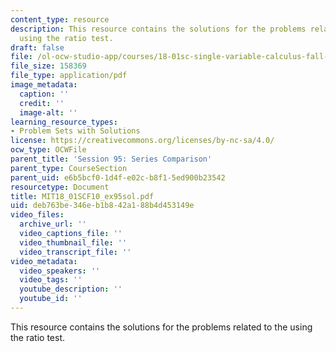 ```yaml
---
content_type: resource
description: This resource contains the solutions for the problems related to the
  using the ratio test.
draft: false
file: /ol-ocw-studio-app/courses/18-01sc-single-variable-calculus-fall-2010/deb763be346eb1b842a188b4d453149e_MIT18_01SCF10_ex95sol.pdf
file_size: 158369
file_type: application/pdf
image_metadata:
  caption: ''
  credit: ''
  image-alt: ''
learning_resource_types:
- Problem Sets with Solutions
license: https://creativecommons.org/licenses/by-nc-sa/4.0/
ocw_type: OCWFile
parent_title: 'Session 95: Series Comparison'
parent_type: CourseSection
parent_uid: e6b5bcf0-1d4f-e02c-b8f1-5ed900b23542
resourcetype: Document
title: MIT18_01SCF10_ex95sol.pdf
uid: deb763be-346e-b1b8-42a1-88b4d453149e
video_files:
  archive_url: ''
  video_captions_file: ''
  video_thumbnail_file: ''
  video_transcript_file: ''
video_metadata:
  video_speakers: ''
  video_tags: ''
  youtube_description: ''
  youtube_id: ''
---
```

This resource contains the solutions for the problems related to the using the ratio test.